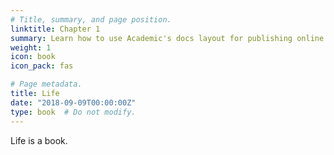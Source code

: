 ```yaml
---
# Title, summary, and page position.
linktitle: Chapter 1
summary: Learn how to use Academic's docs layout for publishing online courses, software documentation, and tutorials.
weight: 1
icon: book
icon_pack: fas

# Page metadata.
title: Life
date: "2018-09-09T00:00:00Z"
type: book  # Do not modify.
---
```


Life is a book.
